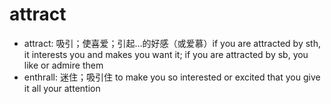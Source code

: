 # attract

- attract: 吸引；使喜爱；引起…的好感（或爱慕）if you are attracted by sth, it interests you and makes you want it; if you are attracted by sb, you like or admire them
- enthrall: 迷住；吸引住 to make you so interested or excited that you give it all your attention
